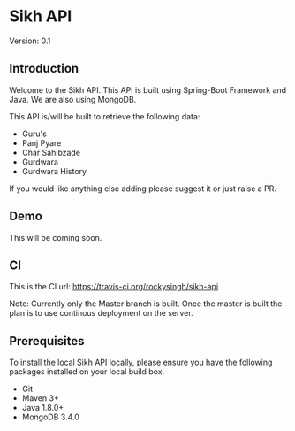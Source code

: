 # Sikh API

Version: 0.1

## Introduction

Welcome to the Sikh API. This API is built using Spring-Boot Framework and Java. We are also using MongoDB.

This API is/will be built to retrieve the following data:

* Guru's
* Panj Pyare
* Char Sahibzade
* Gurdwara
* Gurdwara History

If you would like anything else adding please suggest it or just raise a PR.

## Demo
This will be coming soon.

## CI

This is the CI url: https://travis-ci.org/rockysingh/sikh-api

Note: Currently only the Master branch is built. Once the master is built the plan is to use continous deployment on the server.

## Prerequisites

To install the local Sikh API locally, please ensure you have the following packages installed on your local build box.

* Git
* Maven 3+
* Java 1.8.0+
* MongoDB 3.4.0